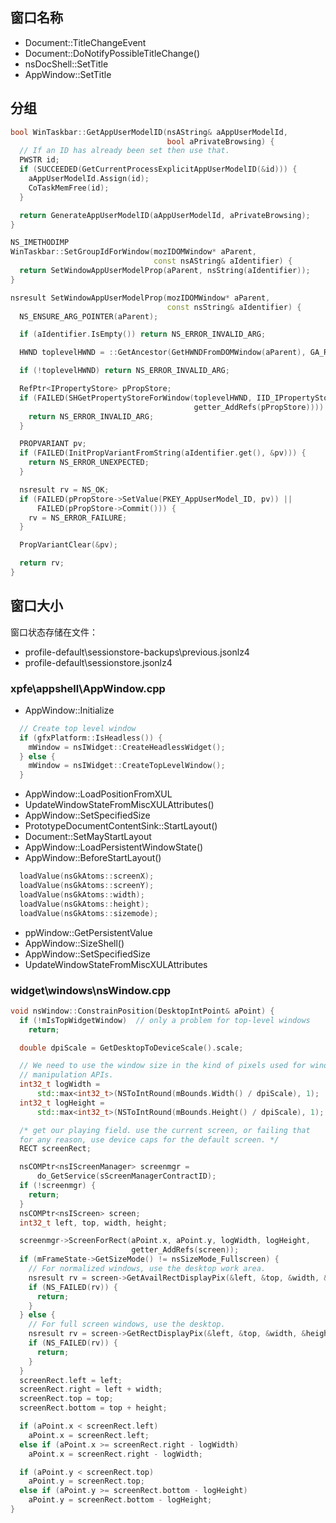 ## 窗口名称

- Document::TitleChangeEvent
- Document::DoNotifyPossibleTitleChange()
- nsDocShell::SetTitle
- AppWindow::SetTitle

## 分组

```c++
bool WinTaskbar::GetAppUserModelID(nsAString& aAppUserModelId,
                                   bool aPrivateBrowsing) {
  // If an ID has already been set then use that.
  PWSTR id;
  if (SUCCEEDED(GetCurrentProcessExplicitAppUserModelID(&id))) {
    aAppUserModelId.Assign(id);
    CoTaskMemFree(id);
  }

  return GenerateAppUserModelID(aAppUserModelId, aPrivateBrowsing);
}

NS_IMETHODIMP
WinTaskbar::SetGroupIdForWindow(mozIDOMWindow* aParent,
                                const nsAString& aIdentifier) {
  return SetWindowAppUserModelProp(aParent, nsString(aIdentifier));
}

nsresult SetWindowAppUserModelProp(mozIDOMWindow* aParent,
                                   const nsString& aIdentifier) {
  NS_ENSURE_ARG_POINTER(aParent);

  if (aIdentifier.IsEmpty()) return NS_ERROR_INVALID_ARG;

  HWND toplevelHWND = ::GetAncestor(GetHWNDFromDOMWindow(aParent), GA_ROOT);

  if (!toplevelHWND) return NS_ERROR_INVALID_ARG;

  RefPtr<IPropertyStore> pPropStore;
  if (FAILED(SHGetPropertyStoreForWindow(toplevelHWND, IID_IPropertyStore,
                                         getter_AddRefs(pPropStore)))) {
    return NS_ERROR_INVALID_ARG;
  }

  PROPVARIANT pv;
  if (FAILED(InitPropVariantFromString(aIdentifier.get(), &pv))) {
    return NS_ERROR_UNEXPECTED;
  }

  nsresult rv = NS_OK;
  if (FAILED(pPropStore->SetValue(PKEY_AppUserModel_ID, pv)) ||
      FAILED(pPropStore->Commit())) {
    rv = NS_ERROR_FAILURE;
  }

  PropVariantClear(&pv);

  return rv;
}
```

## 窗口大小

窗口状态存储在文件：
- profile-default\sessionstore-backups\previous.jsonlz4
- profile-default\sessionstore.jsonlz4

### xpfe\appshell\AppWindow.cpp
- AppWindow::Initialize
```c++
  // Create top level window
  if (gfxPlatform::IsHeadless()) {
    mWindow = nsIWidget::CreateHeadlessWidget();
  } else {
    mWindow = nsIWidget::CreateTopLevelWindow();
  }
```
- AppWindow::LoadPositionFromXUL
- UpdateWindowStateFromMiscXULAttributes()
- AppWindow::SetSpecifiedSize
- PrototypeDocumentContentSink::StartLayout()
- Document::SetMayStartLayout
- AppWindow::LoadPersistentWindowState()
- AppWindow::BeforeStartLayout()
```c++
  loadValue(nsGkAtoms::screenX);
  loadValue(nsGkAtoms::screenY);
  loadValue(nsGkAtoms::width);
  loadValue(nsGkAtoms::height);
  loadValue(nsGkAtoms::sizemode);
```
- ppWindow::GetPersistentValue
- AppWindow::SizeShell()
- AppWindow::SetSpecifiedSize
- UpdateWindowStateFromMiscXULAttributes

### widget\windows\nsWindow.cpp
```c++
void nsWindow::ConstrainPosition(DesktopIntPoint& aPoint) {
  if (!mIsTopWidgetWindow)  // only a problem for top-level windows
    return;

  double dpiScale = GetDesktopToDeviceScale().scale;

  // We need to use the window size in the kind of pixels used for window-
  // manipulation APIs.
  int32_t logWidth =
      std::max<int32_t>(NSToIntRound(mBounds.Width() / dpiScale), 1);
  int32_t logHeight =
      std::max<int32_t>(NSToIntRound(mBounds.Height() / dpiScale), 1);

  /* get our playing field. use the current screen, or failing that
  for any reason, use device caps for the default screen. */
  RECT screenRect;

  nsCOMPtr<nsIScreenManager> screenmgr =
      do_GetService(sScreenManagerContractID);
  if (!screenmgr) {
    return;
  }
  nsCOMPtr<nsIScreen> screen;
  int32_t left, top, width, height;

  screenmgr->ScreenForRect(aPoint.x, aPoint.y, logWidth, logHeight,
                           getter_AddRefs(screen));
  if (mFrameState->GetSizeMode() != nsSizeMode_Fullscreen) {
    // For normalized windows, use the desktop work area.
    nsresult rv = screen->GetAvailRectDisplayPix(&left, &top, &width, &height);
    if (NS_FAILED(rv)) {
      return;
    }
  } else {
    // For full screen windows, use the desktop.
    nsresult rv = screen->GetRectDisplayPix(&left, &top, &width, &height);
    if (NS_FAILED(rv)) {
      return;
    }
  }
  screenRect.left = left;
  screenRect.right = left + width;
  screenRect.top = top;
  screenRect.bottom = top + height;

  if (aPoint.x < screenRect.left)
    aPoint.x = screenRect.left;
  else if (aPoint.x >= screenRect.right - logWidth)
    aPoint.x = screenRect.right - logWidth;

  if (aPoint.y < screenRect.top)
    aPoint.y = screenRect.top;
  else if (aPoint.y >= screenRect.bottom - logHeight)
    aPoint.y = screenRect.bottom - logHeight;
}
```
